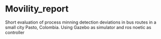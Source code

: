 # Movility_report
Short evaluation of process minning detection deviations in bus routes in a small city Pasto, Colombia. Using Gazebo as simulator and ros noetic as controller
